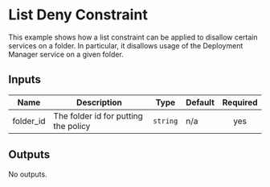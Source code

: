 # List Deny Constraint
This example shows how a list constraint can be applied to disallow certain services on a folder. In particular, it disallows usage of the Deployment Manager service on a given folder.

<!-- BEGINNING OF PRE-COMMIT-TERRAFORM DOCS HOOK -->
## Inputs

| Name | Description | Type | Default | Required |
|------|-------------|------|---------|:--------:|
| folder\_id | The folder id for putting the policy | `string` | n/a | yes |

## Outputs

No outputs.

<!-- END OF PRE-COMMIT-TERRAFORM DOCS HOOK -->
